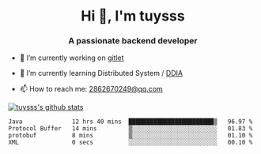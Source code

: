 <h1 align="center">Hi 👋, I'm tuysss</h1>
<h3 align="center">A passionate backend developer </h3>

- 🔭 I’m currently working on [gitlet](https://github.com/tuysss/cs61b-sp21)

- 🌱 I’m currently learning Distributed System / [DDIA](https://github.com/Vonng/ddia)
    
- 📫 How to reach me: 2862670249@qq.com

[![tuysss's github stats](https://github-readme-stats.vercel.app/api?username=tuysss)](https://github.com/tuysss/github-readme-stats)

<!--START_SECTION:waka-->

```text
Java              12 hrs 40 mins  ████████████████████████▒   96.97 %
Protocol Buffer   14 mins         ▒░░░░░░░░░░░░░░░░░░░░░░░░   01.83 %
protobuf          8 mins          ▒░░░░░░░░░░░░░░░░░░░░░░░░   01.10 %
XML               0 secs          ░░░░░░░░░░░░░░░░░░░░░░░░░   00.10 %
```

<!--END_SECTION:waka-->
